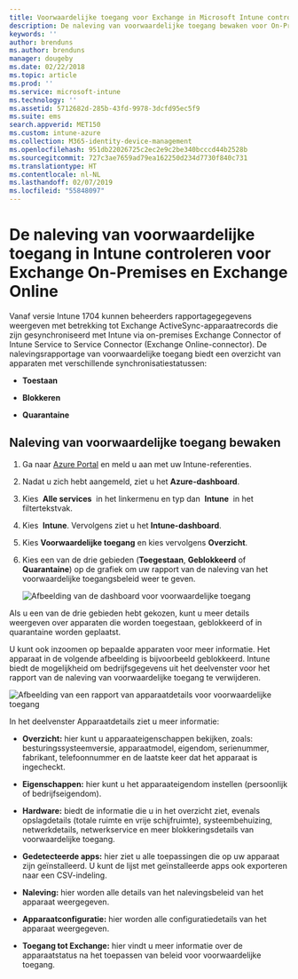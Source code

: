 ```yaml
---
title: Voorwaardelijke toegang voor Exchange in Microsoft Intune controleren | Microsoft Intune
description: De naleving van voorwaardelijke toegang bewaken voor On-Premises Exchange en Exchange Online via Intune Azure Portal.
keywords: ''
author: brenduns
ms.author: brenduns
manager: dougeby
ms.date: 02/22/2018
ms.topic: article
ms.prod: ''
ms.service: microsoft-intune
ms.technology: ''
ms.assetid: 5712682d-285b-43fd-9978-3dcfd95ec5f9
ms.suite: ems
search.appverid: MET150
ms.custom: intune-azure
ms.collection: M365-identity-device-management
ms.openlocfilehash: 951db22026725c2ec2e9c2be340bcccd44b2528b
ms.sourcegitcommit: 727c3ae7659ad79ea162250d234d7730f840c731
ms.translationtype: HT
ms.contentlocale: nl-NL
ms.lasthandoff: 02/07/2019
ms.locfileid: "55848097"
---
```

# <a name="monitor-conditional-access-compliance-for-on-premises-exchange-and-exchange-online-in-intune"></a>De naleving van voorwaardelijke toegang in Intune controleren voor Exchange On-Premises en Exchange Online

Vanaf versie Intune 1704 kunnen beheerders rapportagegegevens weergeven met betrekking tot Exchange ActiveSync-apparaatrecords die zijn gesynchroniseerd met Intune via on-premises Exchange Connector of Intune Service to Service Connector (Exchange Online-connector). De nalevingsrapportage van voorwaardelijke toegang biedt een overzicht van apparaten met verschillende synchronisatiestatussen:

-   **Toestaan**

-   **Blokkeren**

-   **Quarantaine**

## <a name="to-monitor-conditional-access-compliance"></a>Naleving van voorwaardelijke toegang bewaken

1.  Ga naar [Azure Portal](https://portal.azure.com/) en meld u aan met uw Intune-referenties.

2.  Nadat u zich hebt aangemeld, ziet u het **Azure-dashboard**.

3.  Kies  **Alle services**  in het linkermenu en typ dan  **Intune**  in het filtertekstvak.

4.  Kies  **Intune**. Vervolgens ziet u het **Intune-dashboard**.

5.  Kies **Voorwaardelijke toegang** en kies vervolgens **Overzicht**.

6.  Kies een van de drie gebieden (**Toegestaan**, **Geblokkeerd** of **Quarantaine**) op de grafiek om uw rapport van de naleving van het voorwaardelijke toegangsbeleid weer te geven.

    ![Afbeelding van de dashboard voor voorwaardelijke toegang](./media/CA-reporting-intune-1.png)

Als u een van de drie gebieden hebt gekozen, kunt u meer details weergeven over apparaten die worden toegestaan, geblokkeerd of in quarantaine worden geplaatst.

U kunt ook inzoomen op bepaalde apparaten voor meer informatie. Het apparaat in de volgende afbeelding is bijvoorbeeld geblokkeerd. Intune biedt de mogelijkheid om bedrijfsgegevens uit het deelvenster voor het rapport van de naleving van voorwaardelijke toegang te verwijderen.

![Afbeelding van een rapport van apparaatdetails voor voorwaardelijke toegang](./media/CA-reporting-intune-3.png)

In het deelvenster Apparaatdetails ziet u meer informatie:

-   **Overzicht:** hier kunt u apparaateigenschappen bekijken, zoals: besturingssysteemversie, apparaatmodel, eigendom, serienummer, fabrikant, telefoonnummer en de laatste keer dat het apparaat is ingecheckt.

-   **Eigenschappen:** hier kunt u het apparaateigendom instellen (persoonlijk of bedrijfseigendom).

-   **Hardware:** biedt de informatie die u in het overzicht ziet, evenals opslagdetails (totale ruimte en vrije schijfruimte), systeembehuizing, netwerkdetails, netwerkservice en meer blokkeringsdetails van voorwaardelijke toegang.

-   **Gedetecteerde apps:** hier ziet u alle toepassingen die op uw apparaat zijn geïnstalleerd. U kunt de lijst met geïnstalleerde apps ook exporteren naar een CSV-indeling.

-   **Naleving:** hier worden alle details van het nalevingsbeleid van het apparaat weergegeven.

-   **Apparaatconfiguratie:** hier worden alle configuratiedetails van het apparaat weergegeven.

-   **Toegang tot Exchange:** hier vindt u meer informatie over de apparaatstatus na het toepassen van beleid voor voorwaardelijke toegang.
